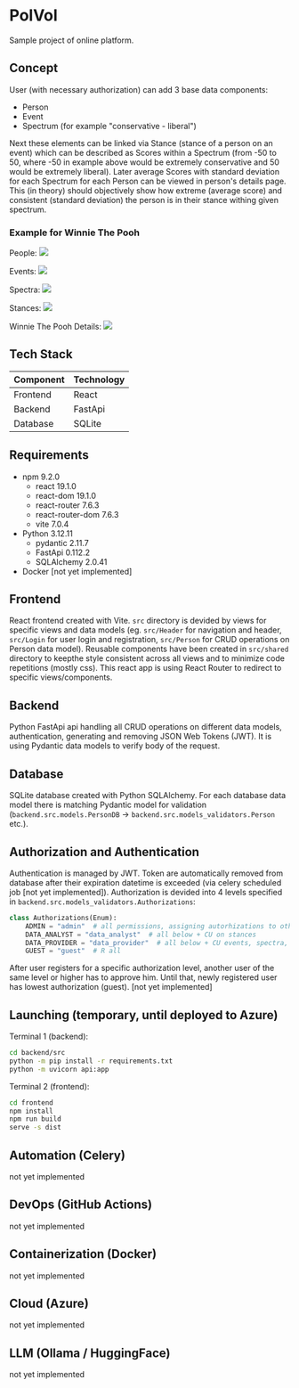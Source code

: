 # PolVol

Sample project of online platform.

## Concept

User (with necessary authorization) can add 3 base data components:

- Person
- Event
- Spectrum (for example "conservative - liberal")

Next these elements can be linked via Stance (stance of a person on an event) which can be described as Scores within a Spectrum (from -50 to 50, where -50 in example above would be extremely conservative and 50 would be extremely liberal). Later average Scores with standard deviation for each Spectrum for each Person can be viewed in person's details page. This (in theory) should objectively show how extreme (average score) and consistent (standard deviation) the person is in their stance withing given spectrum.

### Example for Winnie The Pooh

People:
<img src="README_data/people.png">

Events:
<img src="README_data/events.png">

Spectra:
<img src="README_data/spectra.png">

Stances:
<img src="README_data/stances.png">

Winnie The Pooh Details:
<img src="README_data/person_details.png">

## Tech Stack

| Component | Technology |
| --------- | ---------- |
| Frontend  | React      |
| Backend   | FastApi    |
| Database  | SQLite     |

## Requirements

- npm 9.2.0
  - react 19.1.0
  - react-dom 19.1.0
  - react-router 7.6.3
  - react-router-dom 7.6.3
  - vite 7.0.4
- Python 3.12.11
  - pydantic 2.11.7
  - FastApi 0.112.2
  - SQLAlchemy 2.0.41
- Docker [not yet implemented]

## Frontend

React frontend created with Vite. `src` directory is devided by views for specific views and data models (eg. `src/Header` for navigation and header, `src/Login` for user login and registration, `src/Person` for CRUD operations on Person data model). Reusable components have been created in `src/shared` directory to keepthe style consistent across all views and to minimize code repetitions (mostly css). This react app is using React Router to redirect to specific views/components.

## Backend

Python FastApi api handling all CRUD operations on different data models, authentication, generating and removing JSON Web Tokens (JWT).
It is using Pydantic data models to verify body of the request.

## Database

SQLite database created with Python SQLAlchemy. For each database data model there is matching Pydantic model for validation (`backend.src.models.PersonDB` -> `backend.src.models_validators.Person` etc.).

## Authorization and Authentication

Authentication is managed by JWT. Token are automatically removed from database after their expiration datetime is exceeded (via celery scheduled job [not yet implemented]). Authorization is devided into 4 levels specified in `backend.src.models_validators.Authorizations`:

```python
class Authorizations(Enum):
    ADMIN = "admin"  # all permissions, assigning autorhizations to other users
    DATA_ANALYST = "data_analyst"  # all below + CU on stances
    DATA_PROVIDER = "data_provider"  # all below + CU events, spectra, people
    GUEST = "guest"  # R all
```

After user registers for a specific authorization level, another user of the same level or higher has to approve him. Until that, newly registered user has lowest authorization (guest). [not yet implemented]

## Launching (temporary, until deployed to Azure)

Terminal 1 (backend):

```bash
cd backend/src
python -m pip install -r requirements.txt
python -m uvicorn api:app
```

Terminal 2 (frontend):

```bash
cd frontend
npm install
npm run build
serve -s dist
```

## Automation (Celery)

not yet implemented

## DevOps (GitHub Actions)

not yet implemented

## Containerization (Docker)

not yet implemented

## Cloud (Azure)

not yet implemented

## LLM (Ollama / HuggingFace)

not yet implemented
